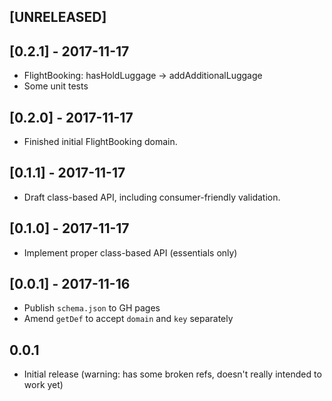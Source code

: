 ## [UNRELEASED]


## [0.2.1] - 2017-11-17

- FlightBooking: hasHoldLuggage -> addAdditionalLuggage
- Some unit tests

## [0.2.0] - 2017-11-17

- Finished initial FlightBooking domain.

## [0.1.1] - 2017-11-17

- Draft class-based API, including consumer-friendly validation.

## [0.1.0] - 2017-11-17

- Implement proper class-based API (essentials only)

## [0.0.1] - 2017-11-16

- Publish `schema.json` to GH pages
- Amend `getDef` to accept `domain` and `key` separately

## 0.0.1

- Initial release (warning: has some broken refs, doesn't really intended to work yet)

